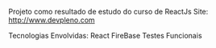 Projeto como resultado de estudo do curso de ReactJs
Site: http://www.devpleno.com

Tecnologias Envolvidas: 
React
FireBase
Testes Funcionais